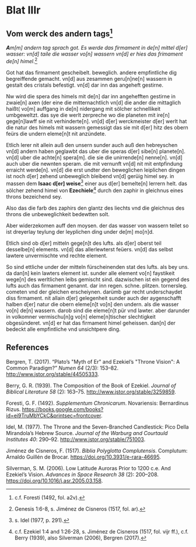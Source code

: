 # Blat IIIr

## Vom werck des andern tags[^1]

***A**m[m] andern tag sprach got.
Es werde das firmament in de[n] mittel d[er] wasser: vn[d] taile die wasser vo[n] wassern vn[d] er hies das frimament de[n] himel*.[^2]

Got hat das firmament gescheibelt. beweglich. andere empfintliche dig begreiffende gemacht. vn[d] aus zesammen geru[n]ne[n] wassern in gestalt des cristals befestigt. vn[d] dar inn das angeheft gestirne.

Nw wird die spera des himels mit de[n] dar inn angehefften gestirne in zwaie[n] axen (der eine die mitternachtlich vn[d] die ander die mittaglich haißt( vo[m] auffgang in de[n] nidergang mit sölcher schnellikeit umbgeweltzt. das sye die werlt zerpreche wo die planeten mit ire[n] gege[n]lawff sie nit verhinderte[n]. vn[d] d[er] werckmeister d[er] werlt hat die natur des himels mit wassern gemessigt das sie mit d[er] hitz des obern feürs die undern eleme[n]t nit anzündete.

Etlich lerer nit allein auß den unsern sunder auch auß den hebreyschen vn[d] andern haben geglawbt das uber die speras d[er] sibe[n] planete[n]. vn[d] uber die achte[n] spera[m]. die sie die unirrende[n] nenne[n]. vn[d] auch uber die newnten speram. die mit vernunft vn[d] nit mit entpfindung erraicht werde[n]. vn[d] die erst undter den beweglichen leiplichen dingen ist noch d[er] zehend unbeweglich bleibend vn[d] gerüig himel sey. in massen dem **Isaac d[er] weise**[^3] einer aus d[er] bemelte[n] lerrern helt. das sölcher zehend himel von **Ezechiele**[^4] durch den zaphir in gleichnus eines throns bezeichend sey.

Also das die farb des zaphirs den glantz des liechts vnd die gleichnus des throns die unbeweglichkeit bedewtten solt.

Aber widerzekomen auff den moysen. der das wasser von wassern teilet so ist dreyerlay teylung der leyplichen ding under de[m] mo[n]d.

Etlich sind ob d[er] mitteln gege[n]t des lufts. als d[er] oberst teil desselbe[n] elements. vn[d] das allerlewterst feüers. vn[d] das selbst lawtere unvermischte vnd rechte element.

So sind ettliche under der mitteln fürscheinenden stat des lufts. als bey uns. da dan[n] kein lawters element ist. sunder alle element vo[n] faystikeit wege[n] des werltlichen leibs gemischt sind. dazwischen ist ein gegend des lufts auch das firmament genannt. dar inn regen. schne. plitzen. tornersleg. cometen vnd der gleichen erscheiynen. darümb gar recht underschaydet diss firmament. nit allain d[er] gelegenheit sunder auch der aygenschafft halben d[er] natur die obern eleme[n]t vo[n] den undern. als die wasser vo[n] de[n] wassern. darob sind die eleme[n]t pür vnd lawter. aber darunder in volkomner vermischu[n]g vo[n] eleme[n]tischer slechtigkeit obgesünderet. vn[d] er hat das firmament himel geheissen. dan[n] der bedeckt alle empfintliche vnd unsichtpere ding.

[^1]: c.f. Foresti (1492, fol. a2v).  
[^2]: Genesis 1:6-8, s. Jiménez de Cisneros (1517, fol. ar).    
[^3]: s. Idel (1977, p. 291).  
[^4]: c.f. Ezekiel 1:4 and 1:26-28, s. Jiménez de Cisneros (1517, fol. vijr ff.), c.f. Berry (1939), also Silverman (2006), Bergren (2017).  

## References

Bergren, T. (2017). “Plato’s "Myth of Er" and Ezekiel’s "Throne Vision": A Common Paradigm?” *Numen 64* (2/3): 153–82. http://www.jstor.org/stable/44505333.

Berry, G. R. (1939). The Composition of the Book of Ezekiel. *Journal of Biblical Literature 58* (2): 163–75. http://www.jstor.org/stable/3259859.

Foresti, G. F. (1492). *Supplementum Chronicarum*. Novariensis: Bernardinus Rizus. https://books.google.com/books?id=ei9TruMbYCkC&printsec=frontcover.

Idel, M. (1977). The Throne and the Seven-Branched Candlestick: Pico Della Mirandola’s Hebrew Source. *Journal of the Warburg and Courtauld Institutes 40*: 290–92. http://www.jstor.org/stable/751003.

Jiménez de Cisneros, F. (1517). *Biblia Polyglotta Complutensis*. Complutum: Arnaldo Guillén de Brocar. https://doi.org/10.3931/e-rara-46695.

Silverman, S. M. (2006). Low Latitude Auroras Prior to 1200 c.e. And Ezekiel’s Vision. *Advances in Space Research 38* (2): 200–208. https://doi.org/10.1016/j.asr.2005.03.158.
